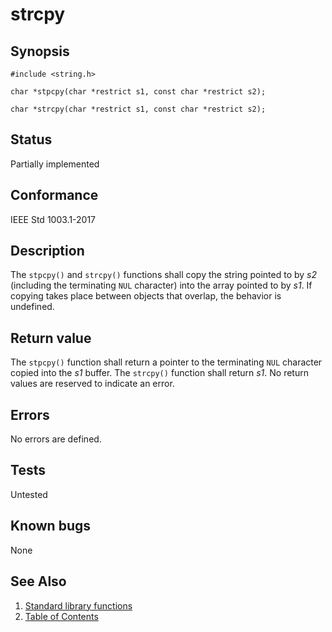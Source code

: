 # strcpy

## Synopsis

`#include <string.h>`

`char *stpcpy(char *restrict s1, const char *restrict s2);`

`char *strcpy(char *restrict s1, const char *restrict s2);`

## Status

Partially implemented

## Conformance

IEEE Std 1003.1-2017

## Description

The `stpcpy()` and `strcpy()` functions shall copy the
string pointed to by _s2_ (including the terminating `NUL` character) into the array pointed to by _s1_.
If copying takes place between objects that overlap, the behavior is undefined.

## Return value

The
`stpcpy()` function shall return a pointer to the terminating `NUL` character copied into the _s1_ buffer.
The `strcpy()` function shall return _s1_.
No return values are reserved to indicate an error.

## Errors

No errors are defined.

## Tests

Untested

## Known bugs

None

## See Also

1. [Standard library functions](../index.md)
2. [Table of Contents](../../../index.md)
